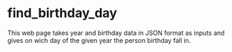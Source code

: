 # find_birthday_day
This web page takes year and birthday data in JSON format as inputs and gives on wich day of the given year the person birthday fall in.
